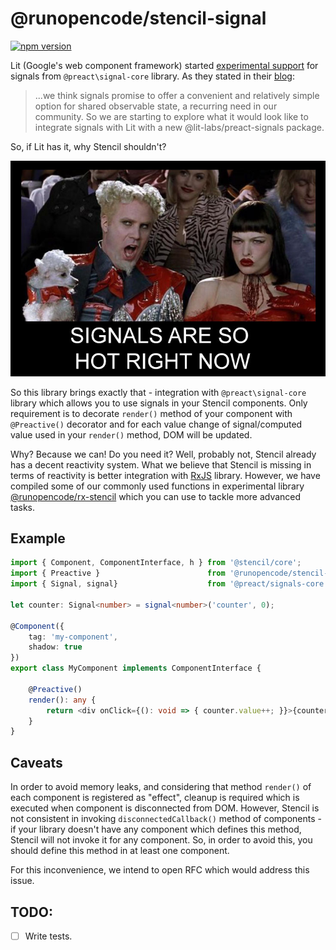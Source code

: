 # @runopencode/stencil-signal

[![npm version](https://badge.fury.io/js/%40runopencode%2Fstencil-signal.svg)](https://badge.fury.io/js/%40runopencode%2Fstencil-signal)

Lit (Google's web component framework)
started [experimental support](https://github.com/lit/lit/tree/3.0/packages/labs/preact-signals)
for signals from `@preact\signal-core` library. As they stated in
their [blog](https://lit.dev/blog/2023-09-27-lit-3.0-prerelease-2):

> ...we think signals promise to offer a convenient and relatively simple option for shared observable state, a 
> recurring need in our community. So we are starting to explore what it would look like to integrate signals with Lit 
> with a new @lit-labs/preact-signals package.

So, if Lit has it, why Stencil shouldn't?

![signals.jpg](docs/signals.jpg)

So this library brings exactly that - integration with `@preact\signal-core` library which allows you to use signals in
your Stencil components. Only requirement is to decorate `render()` method of your component with `@Preactive()`
decorator and for each value change of signal/computed value used in your `render()` method, DOM will be updated.

Why? Because we can! Do you need it? Well, probably not, Stencil already has a decent reactivity system. What we believe 
that Stencil is missing in terms of reactivity is better integration with [RxJS](https://rxjs.dev/) library. However, we
have compiled some of our commonly used functions in experimental library 
[@runopencode/rx-stencil](https://github.com/RunOpenCode/rx-stencil) which you can use to tackle more advanced tasks.

## Example

```typescript jsx
import { Component, ComponentInterface, h } from '@stencil/core';
import { Preactive }                        from '@runopencode/stencil-signal';
import { Signal, signal}                    from '@preact/signals-core';

let counter: Signal<number> = signal<number>('counter', 0);

@Component({
    tag: 'my-component',
    shadow: true
})
export class MyComponent implements ComponentInterface {

    @Preactive()
    render(): any {
        return <div onClick={(): void => { counter.value++; }}>{counter.value}</div>;
    }
}
```

## Caveats

In order to avoid memory leaks, and considering that method `render()` of each component is registered as "effect",
cleanup is required which is executed when component is disconnected from DOM. However, Stencil is not consistent in
invoking `disconnectedCallback()` method of components - if your library doesn't have any component which defines this
method, Stencil will not invoke it for any component. So, in order to avoid this, you should define this method in at
least one component.

For this inconvenience, we intend to open RFC which would address this issue.

## TODO:

- [ ] Write tests.